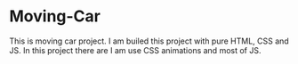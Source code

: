 # Moving-Car
This is moving car project. I am builed this project with pure HTML, CSS and JS. In this project there are I am use CSS animations and most of JS.
